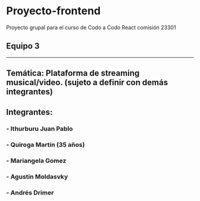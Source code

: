 # Proyecto-frontend
Proyecto grupal para el curso de Codo a Codo React comisión 23301

## Equipo 3
   --------
## Temática: Plataforma de streaming musical/video. (sujeto a definir con demás integrantes)

## Integrantes:

### - Ithurburu Juan Pablo
### - Quiroga Martín (35 años)
### - Mariangela Gomez
### - Agustín Moldasvky
### - Andrés Drimer
